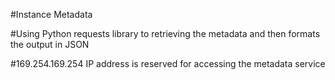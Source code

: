 #Instance Metadata

#Using Python requests library to retrieving  the metadata and then formats the output in JSON

#169.254.169.254 IP address is reserved for accessing the metadata service
